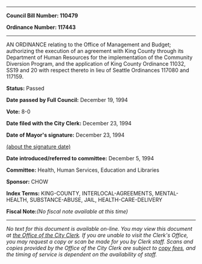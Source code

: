 

********

**Council Bill Number: 110479**
   
**Ordinance Number: 117443**
********

 AN ORDINANCE relating to the Office of Management and Budget; authorizing the execution of an agreement with King County through its Department of Human Resources for the implementation of the Community Diversion Program, and the application of King County Ordinance 11032, SS19 and 20 with respect thereto in lieu of Seattle Ordinances 117080 and 117159.

**Status:** Passed
   
**Date passed by Full Council:** December 19, 1994
   
**Vote:** 8-0
   
**Date filed with the City Clerk:** December 23, 1994
   
**Date of Mayor's signature:** December 23, 1994
   
[(about the signature date)](/~public/approvaldate.htm)
   
   
   
**Date introduced/referred to committee:** December 5, 1994
   
**Committee:** Health, Human Services, Education and Libraries
   
**Sponsor:** CHOW
   
   
**Index Terms:** KING-COUNTY, INTERLOCAL-AGREEMENTS, MENTAL-HEALTH, SUBSTANCE-ABUSE, JAIL, HEALTH-CARE-DELIVERY

**Fiscal Note:**_(No fiscal note available at this time)_
********

_No text for this document is available on-line. You may view this document at [the Office of the City Clerk](http://www.seattle.gov/leg/clerk/contactUs.htm). If you are unable to visit the Clerk's Office, you may request a copy or scan be made for you by Clerk staff. Scans and copies provided by the Office of the City Clerk are subject to [copy fees](http://clerk.seattle.gov/~public/clerkfees.htm), and the timing of service is dependent on the availability of staff._

